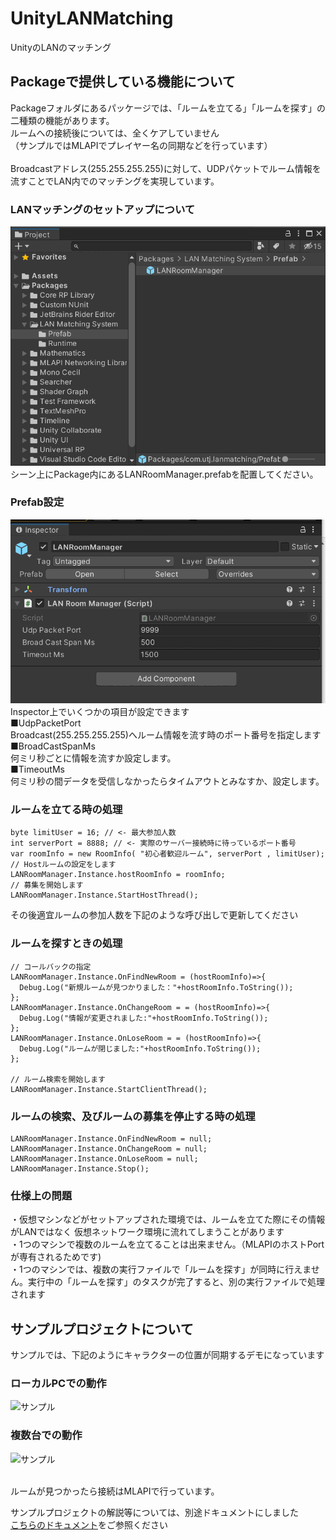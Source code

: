 # UnityLANMatching
UnityのLANのマッチング

## Packageで提供している機能について
Packageフォルダにあるパッケージでは、「ルームを立てる」「ルームを探す」の二種類の機能があります。<br />
ルームへの接続後については、全くケアしていません <br />
（サンプルではMLAPIでプレイヤー名の同期などを行っています）<br >
<br />
Broadcastアドレス(255.255.255.255)に対して、UDPパケットでルーム情報を流すことでLAN内でのマッチングを実現しています。


### LANマッチングのセットアップについて
![Prefab設定](Documentation~/PlacePrefab.png) <br />
シーン上にPackage内にあるLANRoomManager.prefabを配置してください。

### Prefab設定
![Prefab設定](Documentation~/LANRoomManagerConfig.png) <br />
Inspector上でいくつかの項目が設定できます <br />
■UdpPacketPort<br/>
Broadcast(255.255.255.255)へルーム情報を流す時のポート番号を指定します<br />
■BroadCastSpanMs<br/>
何ミリ秒ごとに情報を流すか設定します。<br />
■TimeoutMs<br/>
何ミリ秒の間データを受信しなかったらタイムアウトとみなすか、設定します。<br />

### ルームを立てる時の処理
```
byte limitUser = 16; // <- 最大参加人数
int serverPort = 8888; // <- 実際のサーバー接続時に待っているポート番号
var roomInfo = new RoomInfo( "初心者歓迎ルーム", serverPort , limitUser);
// Hostルームの設定をします
LANRoomManager.Instance.hostRoomInfo = roomInfo;
// 募集を開始します
LANRoomManager.Instance.StartHostThread();
```

その後適宜ルームの参加人数を下記のような呼び出しで更新してください

### ルームを探すときの処理
```
// コールバックの指定
LANRoomManager.Instance.OnFindNewRoom = (hostRoomInfo)=>{
  Debug.Log("新規ルームが見つかりました："+hostRoomInfo.ToString());
};
LANRoomManager.Instance.OnChangeRoom = = (hostRoomInfo)=>{
  Debug.Log("情報が変更されました:"+hostRoomInfo.ToString());
};
LANRoomManager.Instance.OnLoseRoom = = (hostRoomInfo)=>{
  Debug.Log("ルームが閉じました:"+hostRoomInfo.ToString());
};

// ルーム検索を開始します
LANRoomManager.Instance.StartClientThread();
```



### ルームの検索、及びルームの募集を停止する時の処理
```
LANRoomManager.Instance.OnFindNewRoom = null;
LANRoomManager.Instance.OnChangeRoom = null;
LANRoomManager.Instance.OnLoseRoom = null;
LANRoomManager.Instance.Stop();
```


### 仕様上の問題
・仮想マシンなどがセットアップされた環境では、ルームを立てた際にその情報がLANではなく 仮想ネットワーク環境に流れてしまうことがあります<br />
・1つのマシンで複数のルームを立てることは出来ません。（MLAPIのホストPortが専有されるためです)<br />
・1つのマシンでは、複数の実行ファイルで「ルームを探す」が同時に行えません。実行中の「ルームを探す」のタスクが完了すると、別の実行ファイルで処理されます<br />

## サンプルプロジェクトについて
サンプルでは、下記のようにキャラクターの位置が同期するデモになっています<br />
### ローカルPCでの動作
![サンプル](Documentation~/localPCDemo.gif) <br />
### 複数台での動作
![サンプル](Documentation~/MatchingDemo.gif) <br />

<br />
ルームが見つかったら接続はMLAPIで行っています。<br />

サンプルプロジェクトの解説等については、別途ドキュメントにしました<br />
[こちらのドキュメント](AboutSampleProject.md)をご参照ください<br />
